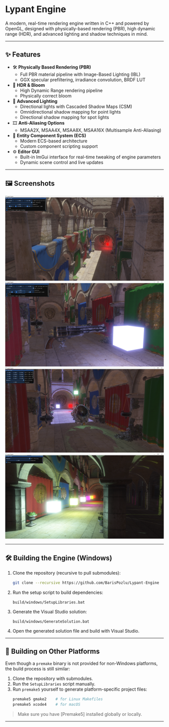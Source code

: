 # Lypant Engine

A modern, real-time rendering engine written in C++ and powered by OpenGL, designed with physically-based rendering (PBR), high dynamic range (HDR), and advanced lighting and shadow techniques in mind.

---

## ✨ Features

- 🛠 **Physically Based Rendering (PBR)**
  - Full PBR material pipeline with Image-Based Lighting (IBL)
  - GGX specular prefiltering, irradiance convolution, BRDF LUT
- 🌅 **HDR & Bloom**
  - High Dynamic Range rendering pipeline
  - Physically correct bloom
- 🌈 **Advanced Lighting**
  - Directional lights with Cascaded Shadow Maps (CSM)
  - Omnidirectional shadow mapping for point lights
  - Directional shadow mapping for spot lights
- 🎞 **Anti-Aliasing Options**
  - MSAA2X, MSAA4X, MSAA8X, MSAA16X (Multisample Anti-Aliasing)
- 🧠 **Entity Component System (ECS)**
  - Modern ECS-based architecture
  - Custom component scripting support
- ⚙️ **Editor GUI**
  - Built-in ImGui interface for real-time tweaking of engine parameters
  - Dynamic scene control and live updates

---

## 🖼 Screenshots

![Scene 1](assets/screenshots/scene1.png)
![Scene 2](assets/screenshots/scene2.png)
![Scene 3](assets/screenshots/scene3.png)
![Scene 4](assets/screenshots/scene4.png)

---

## 🛠 Building the Engine (Windows)

1. Clone the repository (recursive to pull submodules):
   ```bash
   git clone --recursive https://github.com/BarisPozlu/Lypant-Engine
   ```

2. Run the setup script to build dependencies:
   ```
   build/windows/SetupLibraries.bat
   ```

3. Generate the Visual Studio solution:
   ```
   build/windows/GenerateSolution.bat
   ```

4. Open the generated solution file and build with Visual Studio.

---

## 🐧 Building on Other Platforms

Even though a `premake` binary is not provided for non-Windows platforms, the build process is still similar:

1. Clone the repository with submodules.
2. Run the `SetupLibraries` script manually.
3. Run `premake5` yourself to generate platform-specific project files:
   ```bash
   premake5 gmake2    # for Linux Makefiles
   premake5 xcode4    # for macOS
   ```

> Make sure you have [Premake5] installed globally or locally.

---

